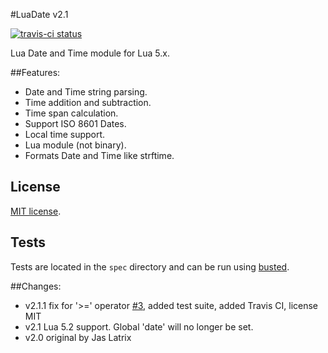 #LuaDate v2.1

[![travis-ci status](https://secure.travis-ci.org/Tieske/date.png)](http://travis-ci.org/#!/Tieske/date/builds)

Lua Date and Time module for Lua 5.x.

##Features:

* Date and Time string parsing.
* Time addition and subtraction.
* Time span calculation.
* Support ISO 8601 Dates.
* Local time support.
* Lua module (not binary).
* Formats Date and Time like strftime.

## License
[MIT license](http://opensource.org/licenses/MIT).

## Tests

Tests are located in the `spec` directory and can be run using [busted](http://olivinelabs.com/busted/).

##Changes:

- v2.1.1 fix for '>=' operator [#3](https://github.com/Tieske/date/pull/3), added test suite, added Travis CI, license MIT
- v2.1 Lua 5.2 support. Global 'date' will no longer be set.
- v2.0 original by Jas Latrix